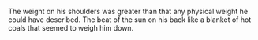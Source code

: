 The weight on his shoulders was greater than that any physical weight he could have described. The beat of the sun on his back like a blanket of hot coals that seemed to weigh him down. 